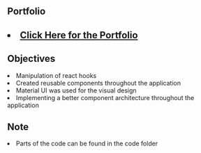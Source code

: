 ## Portfolio


<h2><li><a href="https://www.braucald.com/" target="_blank">Click Here for the Portfolio</a></li></h2>

## Objectives 
<li>Manipulation of react hooks</li>
<li>Created reusable components throughout the application</li>
<li>Material UI was used for the visual design</li>
<li>Implementing a better component architecture throughout the application</li> 

## Note
<li>Parts of the code can be found in the code folder</li>
